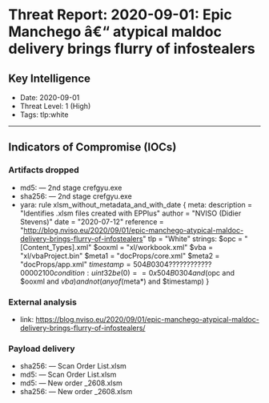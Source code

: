 # Threat Report: 2020-09-01: Epic Manchego â€“ atypical maldoc delivery brings flurry of infostealers


## Key Intelligence
* Date: 2020-09-01
* Threat Level: 1 (High)
* Tags: tlp:white

---

## Indicators of Compromise (IOCs)
### Artifacts dropped
* md5: <md5> — 2nd stage crefgyu.exe
* sha256: <sha256> — 2nd stage crefgyu.exe
* yara: rule xlsm_without_metadata_and_with_date {
    meta:
        description = "Identifies .xlsm files created with EPPlus"
        author = "NVISO (Didier Stevens)"
        date = "2020-07-12"
        reference = "http://blog.nviso.eu/2020/09/01/epic-manchego-atypical-maldoc-delivery-brings-flurry-of-infostealers"
        tlp = "White"
    strings:
        $opc = "[Content_Types].xml"
        $ooxml = "xl/workbook.xml"
        $vba = "xl/vbaProject.bin"
        $meta1 = "docProps/core.xml"
        $meta2 = "docProps/app.xml"
        $timestamp = {50 4B 03 04 ?? ?? ?? ?? ?? ?? 00 00 21 00}
    condition:
        uint32be(0) == 0x504B0304 and ($opc and $ooxml and $vba)
        and not (any of ($meta*) and $timestamp)
}

### External analysis
* link: https://blog.nviso.eu/2020/09/01/epic-manchego-atypical-maldoc-delivery-brings-flurry-of-infostealers/

### Payload delivery
* sha256: <sha256> — Scan Order List.xlsm
* md5: <md5> — Scan Order List.xlsm
* md5: <md5> — New order _2608.xlsm
* sha256: <sha256> — New order _2608.xlsm
